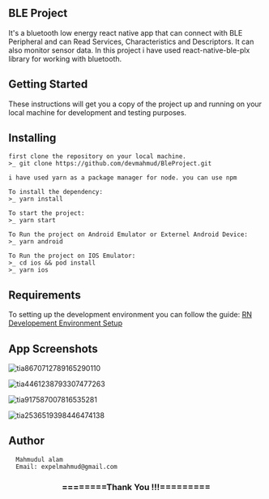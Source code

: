 ## BLE Project
It's a bluetooth low energy react native app that can connect with BLE Peripheral and can Read Services, Characteristics and Descriptors. It can also monitor sensor data. In this project i have used react-native-ble-plx library for working with bluetooth.

## Getting Started
These instructions will get you a copy of the project up and running on your local machine for development and testing purposes.

## Installing
```
first clone the repository on your local machine.
>_ git clone https://github.com/devmahmud/BleProject.git

i have used yarn as a package manager for node. you can use npm

To install the dependency:
>_ yarn install

To start the project:
>_ yarn start

To Run the project on Android Emulator or Externel Android Device:
>_ yarn android

To Run the project on IOS Emulator:
>_ cd ios && pod install
>_ yarn ios
```

## Requirements
To setting up the development environment you can follow the guide:
[RN Developement Environment Setup](https://reactnative.dev/docs/environment-setup)

## App Screenshots

![tia8670712789165290110](https://user-images.githubusercontent.com/19981097/131322360-4524fada-271d-47ae-b84b-ef4cef4b191e.png)

![tia4461238793307477263](https://user-images.githubusercontent.com/19981097/131323301-9e88726c-ab99-4e47-9496-59200f270f39.png)

![tia917587007816535281](https://user-images.githubusercontent.com/19981097/131323320-e022ef60-e315-4c48-b4c0-29fabf243698.png)

![tia2536519398446474138](https://user-images.githubusercontent.com/19981097/131323323-a6b1de03-733c-49d5-905f-5caf5f20c81f.png)

## Author
```
  Mahmudul alam
  Email: expelmahmud@gmail.com
```

<div align="center">
    <h3>========Thank You !!!=========</h3>
</div>


